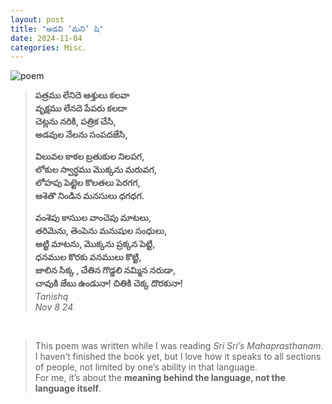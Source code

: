 ```yaml
---
layout: post
title: "అడవి ‘మని’ షి"
date: 2024-11-04
categories: Misc.
---
```

![poem](https://img.shields.io/badge/Poem-Telugu-green?style=for-the-badge&logo=leaflet&logoColor=white)


> **పత్రము లేనిదె ఆశ్తులు కలవా  
> వృక్షము లేనదె పేపరు కలదా  
> చెట్లను నరికి, పత్రిక చేసి,  
> అడవుల నేలను సంపదజేసి,**  
>   
> **విలువల కాకల బ్రతుకుల నిలపగ,  
> లోకుల స్వార్ధము మొక్కను మరువగ,  
> లోహపు పెట్టెల కొలతలు పెరగగ,  
> ఆశెతొ నిండిన మనసులు ధగధగ.**  
>   
> **వంశెపు కాసుుల వాంచెపు మాటలు,  
> తరిమెను, తెంపెను మనుషుల సంధులు,  
> అట్టి మాటను, మొక్కను ప్రక్కన పెట్టి,  
> ధనముల కొరకు వనములు కొట్టి,  
> జాలిన సిక్క , చేతిన గొడ్డలి నమ్మిన నరుడా,  
> చావుకి జేబు ఉండునా! చితికి చెక్క దొరకునా!**
> <br>
> *Tanishq*  
> *Nov 8 24*
<br> 

> This poem was written while I was reading *Sri Sri’s Mahaprasthanam*.  
> I haven’t finished the book yet, but I love how it speaks to all sections of people, not limited by one’s ability in that language.  
> For me, it’s about the **meaning behind the language, not the language itself**. 

